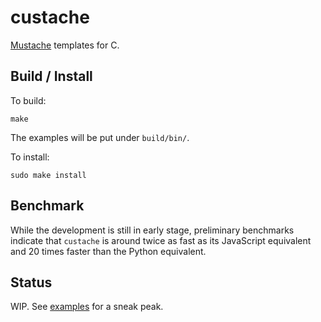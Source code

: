 # custache

[Mustache](http://mustache.github.io/) templates for C.

## Build / Install

To build:

    make

The examples will be put under `build/bin/`.

To install:

    sudo make install

## Benchmark

While the development is still in early stage, preliminary benchmarks indicate that `custache` is around twice as fast as its JavaScript equivalent and 20 times faster than the Python equivalent.

## Status

WIP.  See [examples](/examples) for a sneak peak.

